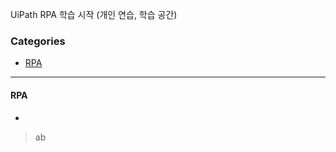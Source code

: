 UiPath RPA 학습 시작 (개인 연습, 학습 공간)

### Categories 
   
- [RPA](#RPA)     
      
----------------------------------
 
#### RPA           
- 
> ab  
 
 
